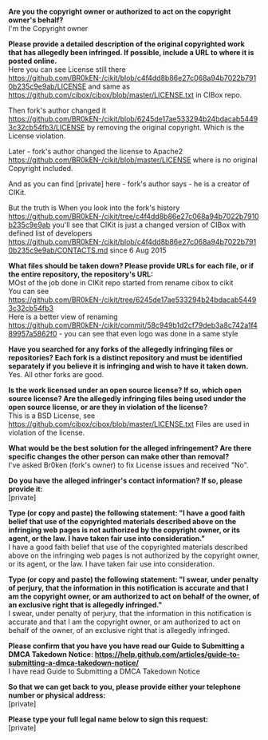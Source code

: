 **Are you the copyright owner or authorized to act on the copyright owner's behalf?**  
I'm the Copyright owner  

**Please provide a detailed description of the original copyrighted work that has allegedly been infringed. If possible, include a URL to where it is posted online.**  
Here you can see License still there https://github.com/BR0kEN-/cikit/blob/c4f4dd8b86e27c068a94b7022b7910b235c9e9ab/LICENSE and same as https://github.com/cibox/cibox/blob/master/LICENSE.txt in CIBox repo.

Then fork's author changed it https://github.com/BR0kEN-/cikit/blob/6245de17ae533294b24bdacab54493c32cb54fb3/LICENSE by removing the original copyright. Which is the License violation.  

Later - fork's author changed the license to Apache2 https://github.com/BR0kEN-/cikit/blob/master/LICENSE where is no original Copyright included.  

And as you can find [private] here - fork's author says - he is a creator of CIKit.  

But the truth is
When you look into the fork's history https://github.com/BR0kEN-/cikit/tree/c4f4dd8b86e27c068a94b7022b7910b235c9e9ab you'll see that CIKit is just a changed version of CIBox with defined list of developers   https://github.com/BR0kEN-/cikit/blob/c4f4dd8b86e27c068a94b7022b7910b235c9e9ab/CONTACTS.md since 6 Aug 2015  

**What files should be taken down? Please provide URLs for each file, or if the entire repository, the repository's URL:**  
MOst of the job done in CIKit repo started from rename cibox to cikit  
You can see https://github.com/BR0kEN-/cikit/tree/6245de17ae533294b24bdacab54493c32cb54fb3  
Here is a better view of renaming https://github.com/BR0kEN-/cikit/commit/58c949b1d2cf79deb3a8c742a1f489957a5862f0 - you can see that even logo was done in a same style  

**Have you searched for any forks of the allegedly infringing files or repositories? Each fork is a distinct repository and must be identified separately if you believe it is infringing and wish to have it taken down.**  
Yes. All other forks are good.  

**Is the work licensed under an open source license? If so, which open source license? Are the allegedly infringing files being used under the open source license, or are they in violation of the license?**  
This is a BSD License, see https://github.com/cibox/cibox/blob/master/LICENSE.txt Files are used in violation of the license.  

**What would be the best solution for the alleged infringement? Are there specific changes the other person can make other than removal?**  
I've asked Br0ken (fork's owner) to fix License issues and received "No".  

**Do you have the alleged infringer's contact information? If so, please provide it:**  
[private]  

**Type (or copy and paste) the following statement: "I have a good faith belief that use of the copyrighted materials described above on the infringing web pages is not authorized by the copyright owner, or its agent, or the law. I have taken fair use into consideration."**  
I have a good faith belief that use of the copyrighted materials described above on the infringing web pages is not authorized by the copyright owner, or its agent, or the law. I have taken fair use into consideration.  

**Type (or copy and paste) the following statement: "I swear, under penalty of perjury, that the information in this notification is accurate and that I am the copyright owner, or am authorized to act on behalf of the owner, of an exclusive right that is allegedly infringed."**  
I swear, under penalty of perjury, that the information in this notification is accurate and that I am the copyright owner, or am authorized to act on behalf of the owner, of an exclusive right that is allegedly infringed.  

**Please confirm that you have you have read our Guide to Submitting a DMCA Takedown Notice: https://help.github.com/articles/guide-to-submitting-a-dmca-takedown-notice/**  
I have read Guide to Submitting a DMCA Takedown Notice  

**So that we can get back to you, please provide either your telephone number or physical address:**  
[private]

**Please type your full legal name below to sign this request:**  
[private]
